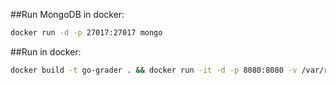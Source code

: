 ##Run MongoDB in docker:
```bash
docker run -d -p 27017:27017 mongo
```

##Run in docker:
```bash
docker build -t go-grader . && docker run -it -d -p 8080:8080 -v /var/run/docker.sock:/var/run/docker.sock go-grader
```
